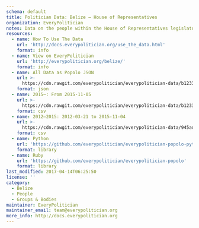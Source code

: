 ```yaml
---
schema: default
title: Politician Data: Belize — House of Representatives
organization: EveryPolitician
notes: Data on the people within the House of Representatives legislature of Belize.
resources:
  - name: How To Use The Data
    url: 'http://docs.everypolitician.org/use_the_data.html'
    format: info
  - name: View on EveryPolitician
    url: 'http://everypolitician.org/belize/'
    format: info
  - name: All Data as Popolo JSON
    url: >-
      https://cdn.rawgit.com/everypolitician/everypolitician-data/b1233f7e822f30d48d1577f5d3c39bcfca4180d4/data/Belize/Representatives/ep-popolo-v1.0.json
    format: json
  - name: 2015–: From 2015-11-05
    url: >-
      https://cdn.rawgit.com/everypolitician/everypolitician-data/b1233f7e822f30d48d1577f5d3c39bcfca4180d4/data/Belize/Representatives/term-2015.csv
    format: csv
  - name: 2012–2015: 2012-03-21 to 2015-11-04
    url: >-
      https://cdn.rawgit.com/everypolitician/everypolitician-data/945ad1d20e64da9b2881ace1042718f7270cc4f0/data/Belize/Representatives/term-2012.csv
    format: csv
  - name: Python
    url: 'https://github.com/everypolitician/everypolitician-popolo-python'
    format: library
  - name: Ruby
    url: 'https://github.com/everypolitician/everypolitician-popolo'
    format: library
last_modified: 2017-04-14T06:25:50
license: ''
category:
  - Belize
  - People
  - Groups & Bodies
maintainer: EveryPolitician
maintainer_email: team@everypolitician.org
more_info: http://docs.everypolitician.org
---
```

